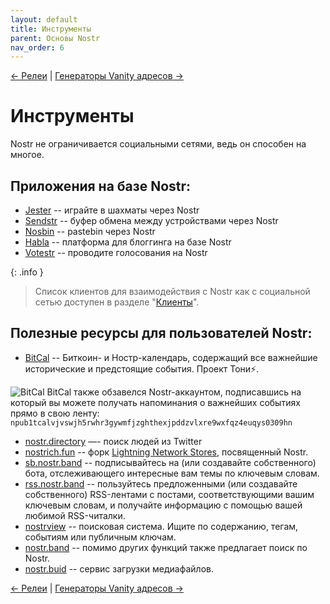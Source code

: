 ```yaml
---
layout: default
title: Инструменты
parent: Основы Nostr
nav_order: 6
---
```


[← Релеи](https://nostr.21ideas.org/docs/basics/explorers.html) | [Генераторы Vanity адресов →](https://nostr.21ideas.org/docs/basics/vanity_address.html)

# Инструменты
Nostr не ограничивается социальными сетями, ведь он способен на многое. 

## Приложения на базе Nostr:

* [Jester](https://jesterui.github.io/) -- играйте в шахматы через Nostr
* [Sendstr](https://sendstr.com/) -- буфер обмена между устройствами через Nostr
* [Nosbin](https://nosbin.com/) -- pastebin через Nostr
* [Habla](https://habla.news/) -- платформа для блоггинга на базе Nostr
* [Votestr](https://votestr.com/) -- проводите голосования на Nostr

{: .info }
> Список клиентов для взаимодействия с Nostr как с социальной сетью доступен в разделе "[Клиенты](https://nostr.21ideas.org/docs/basics/clients.html)".

## Полезные ресурсы для пользователей Nostr:

* [BitCal](https://bitcal.21ideas.org/about/) -- Биткоин- и Ностр-календарь, содержащий все важнейшие исторические и предстоящие события. Проект Тони⚡️.

![BitCal](https://nostr.build/i/nostr.build_e508f65fb18423f9af8f1f38eb46ed087bbe6dcb153619043666c834aee61604.png)
BitCal также обзавелся Nostr-аккаунтом, подписавшись на который вы можете получать напоминания о важнейших событиях прямо в свою ленту: `npub1tcalvjvswjh5rwhr3gywmfjzghthexjpddzvlxre9wxfqz4euqys0309hn`

* [nostr.directory](https://nostr.directory/) —- поиск людей из Twitter
* [nostrich.fun](https://nostrich.fun/) -- форк [Lightning Network Stores](https://lightningnetworkstores.com/), посвященный Nostr.
* [sb.nostr.band](https://sb.nostr.band/) -- подписывайтесь на (или создавайте собственного) бота, отслеживающего интересные вам темы по ключевым словам.
* [rss.nostr.band](https://rss.nostr.band/) -- пользуйтесь предложенными (или создавайте собственного) RSS-лентами с постами, соответствующими вашим ключевым словам, и получайте информацию с помощью вашей любимой RSS-читалки.
* [nostrview](https://nostrview.com/) -- поисковая система. Ищите по содержанию, тегам, событиям или публичным ключам.
* [nostr.band](https://nostr.band/) -- помимо других функций также предлагает поиск по Nostr.
* [nostr.buid](https://nostr.build/) -- сервис загрузки медиафайлов. 

[← Релеи](https://nostr.21ideas.org/docs/basics/explorers.html) | [Генераторы Vanity адресов →](https://nostr.21ideas.org/docs/basics/vanity_address.html)
